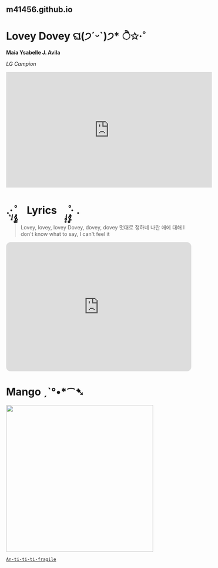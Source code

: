 ## m41456.github.io
# Lovey Dovey ଘ(੭ˊᵕˋ)੭* ੈ✩‧˚
**Maia Ysabelle J. Avila**

*LG Campion*

<iframe width="560" height="315" src="https://www.youtube.com/embed/cVE7agmyNsc" title="YouTube video player" frameborder="0" allow="accelerometer; autoplay; clipboard-write; encrypted-media; gyroscope; picture-in-picture; web-share" allowfullscreen></iframe>

# .·͙*̩̩͙˚̩̥̩̥*̩̩̥͙　Lyrics　*̩̩̥͙˚̩̥̩̥*̩̩͙‧͙ .

> Lovey, lovey, lovey
Dovey, dovey, dovey
멋대로 정하네 나란 애에 대해
I don't know what to say, I can't feel it

<iframe style="border-radius:12px" src="https://open.spotify.com/embed/album/3u0ggfmK0vjuHMNdUbtaa9?utm_source=generator" width="100%" height="352" frameBorder="0" allowfullscreen="" allow="autoplay; clipboard-write; encrypted-media; fullscreen; picture-in-picture" loading="lazy"></iframe>


# Mango ˏˋ°•*⁀➷

<img src="https://scitechdaily.com/images/Fresh-Mango.jpg" width="400">


[`An-ti-ti-ti-fragile`](https://www.youtube.com/watch?v=pyf8cbqyfPs)
